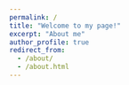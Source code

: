 ```yaml
---
permalink: /
title: "Welcome to my page!"
excerpt: "About me"
author_profile: true
redirect_from: 
  - /about/
  - /about.html
---
```

